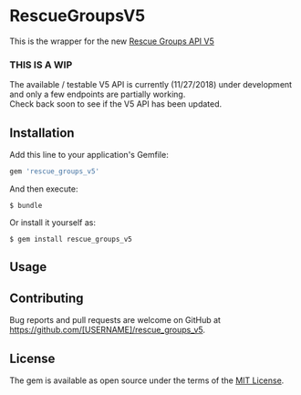 # RescueGroupsV5

This is the wrapper for the new [Rescue Groups API V5](https://userguide.rescuegroups.org/display/APIDG/v5)

### THIS IS A WIP

The available / testable V5 API is currently (11/27/2018) under development and only a few endpoints are partially working.  
Check back soon to see if the V5 API has been updated.

## Installation

Add this line to your application's Gemfile:

```ruby
gem 'rescue_groups_v5'
```

And then execute:

    $ bundle

Or install it yourself as:

    $ gem install rescue_groups_v5

## Usage


## Contributing

Bug reports and pull requests are welcome on GitHub at https://github.com/[USERNAME]/rescue_groups_v5.

## License

The gem is available as open source under the terms of the [MIT License](https://opensource.org/licenses/MIT).
